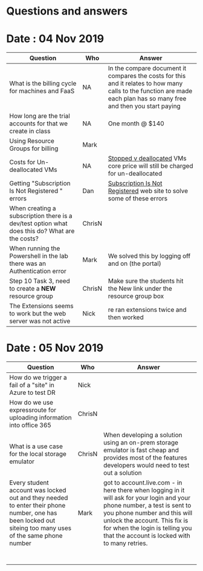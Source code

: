 # Questions and answers

# Date : 04 Nov 2019

Question | Who | Answer
---|---|---
What is the billing cycle for machines and FaaS  | NA |   In the compare document it compares the costs for this and it relates to how many calls to the function are made each plan has so many free and then you start paying
How long are the trial accounts for that we create in class  | NA |  One month @ $140
Using Resource Groups for billing  | Mark |  
Costs for Un-deallocated VMs  | NA | [Stopped v deallocated](https://blogs.technet.microsoft.com/uspartner_ts2team/2014/10/10/azure-virtual-machines-stopping-versus-stopping-deallocating/) VMs core price will still be charged for un-deallocated
Getting "Subscription Is Not Registered " errors  | Dan  |  [Subscription Is Not Registered](https://aidanfinn.com/?p=21192) web site to solve some of these errors
When creating a subscription there is a dev/test option what does this do? What are the costs? | ChrisN |  
When running the Powershell in the lab there was an Authentication error   | Mark |  We solved this by logging off and on (the portal) 
Step 10 Task 3, need to create a **NEW** resource group  | ChrisN | Make sure the students hit the New link under the resource group box  
The Extensions seems to work but the web server was not active  | Nick | re ran extensions twice and then worked 

# Date : 05 Nov 2019

Question | Who | Answer
---|---|---
How do we trigger a fail of a "site" in Azure to test DR  | Nick  |  
How do we use expressroute for uploading information into office 365  | ChrisN |  
What is a use case for the local storage emulator | ChrisN |  When developing a solution using an on-prem storage emulator is fast cheap and provides most of the features developers would need to test out a solution
Every student account was locked out and they needed to enter their phone number, one has been locked out siteing too many uses of the same phone number  | Mark |  got to account.live.com - in here there when logging in it will ask for your login and your phone number, a test is sent to you phone number and this will unlock the account. This fix is for when the login is telling you that the account is locked with to many retries.
  |  |  
  |  |  
  |  |  
  |  |  
  |  |  
  |  |  
  |  |  
